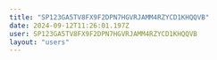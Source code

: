 ```yaml
---
title: "SP123GA5TV8FX9F2DPN7HGVRJAMM4RZYCD1KHQQVB"
date: 2024-09-12T11:26:01.197Z
user: SP123GA5TV8FX9F2DPN7HGVRJAMM4RZYCD1KHQQVB
layout: "users"
---
```

    